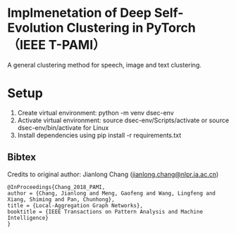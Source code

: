 # Implmenetation of Deep Self-Evolution Clustering in PyTorch（IEEE T-PAMI）
A general clustering method for speech, image and text clustering.

# Setup
1. Create virtual environment: python -m venv dsec-env
2. Activate virtual environment: source dsec-env/Scripts/activate or source dsec-env/bin/activate for Linux
3. Install dependencies using pip install -r requirements.txt

## Bibtex
Credits to original author: Jianlong Chang (jianlong.chang@nlpr.ia.ac.cn)
```
@InProceedings{Chang_2018_PAMI,
author = {Chang, Jianlong and Meng, Gaofeng and Wang, Lingfeng and Xiang, Shiming and Pan, Chunhong},
title = {Local-Aggregation Graph Networks},
booktitle = {IEEE Transactions on Pattern Analysis and Machine Intelligence}
}
```

